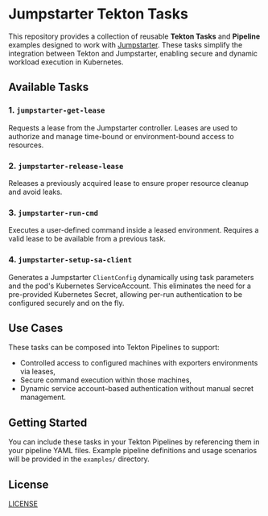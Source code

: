 # Jumpstarter Tekton Tasks

This repository provides a collection of reusable **Tekton Tasks** and **Pipeline** examples designed to work with [Jumpstarter](https://jumpstarter.dev). These tasks simplify the integration between Tekton and Jumpstarter, enabling secure and dynamic workload execution in Kubernetes.

## Available Tasks

### 1. `jumpstarter-get-lease`

Requests a lease from the Jumpstarter controller.
Leases are used to authorize and manage time-bound or environment-bound access to resources.

### 2. `jumpstarter-release-lease`

Releases a previously acquired lease to ensure proper resource cleanup and avoid leaks.

### 3. `jumpstarter-run-cmd`

Executes a user-defined command inside a leased environment.
Requires a valid lease to be available from a previous task.

### 4. `jumpstarter-setup-sa-client`

Generates a Jumpstarter `ClientConfig` dynamically using task parameters and the pod's Kubernetes ServiceAccount.
This eliminates the need for a pre-provided Kubernetes Secret, allowing per-run authentication to be configured securely and on the fly.

## Use Cases

These tasks can be composed into Tekton Pipelines to support:

- Controlled access to configured machines with exporters environments via leases,
- Secure command execution within those machines,
- Dynamic service account–based authentication without manual secret management.

## Getting Started

You can include these tasks in your Tekton Pipelines by referencing them in your pipeline YAML files. Example pipeline definitions and usage scenarios will be provided in the `examples/` directory.

## License

[LICENSE](LICENSE)
